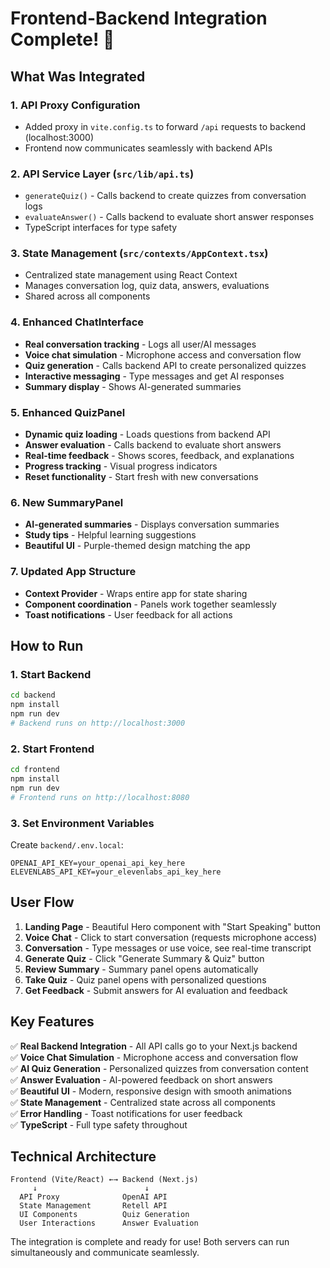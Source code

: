 # Frontend-Backend Integration Complete! 🎉

## What Was Integrated

### 1. **API Proxy Configuration**
- Added proxy in `vite.config.ts` to forward `/api` requests to backend (localhost:3000)
- Frontend now communicates seamlessly with backend APIs

### 2. **API Service Layer** (`src/lib/api.ts`)
- `generateQuiz()` - Calls backend to create quizzes from conversation logs
- `evaluateAnswer()` - Calls backend to evaluate short answer responses
- TypeScript interfaces for type safety

### 3. **State Management** (`src/contexts/AppContext.tsx`)
- Centralized state management using React Context
- Manages conversation log, quiz data, answers, evaluations
- Shared across all components

### 4. **Enhanced ChatInterface**
- **Real conversation tracking** - Logs all user/AI messages
- **Voice chat simulation** - Microphone access and conversation flow
- **Quiz generation** - Calls backend API to create personalized quizzes
- **Interactive messaging** - Type messages and get AI responses
- **Summary display** - Shows AI-generated summaries

### 5. **Enhanced QuizPanel**
- **Dynamic quiz loading** - Loads questions from backend API
- **Answer evaluation** - Calls backend to evaluate short answers
- **Real-time feedback** - Shows scores, feedback, and explanations
- **Progress tracking** - Visual progress indicators
- **Reset functionality** - Start fresh with new conversations

### 6. **New SummaryPanel**
- **AI-generated summaries** - Displays conversation summaries
- **Study tips** - Helpful learning suggestions
- **Beautiful UI** - Purple-themed design matching the app

### 7. **Updated App Structure**
- **Context Provider** - Wraps entire app for state sharing
- **Component coordination** - Panels work together seamlessly
- **Toast notifications** - User feedback for all actions

## How to Run

### 1. Start Backend
```bash
cd backend
npm install
npm run dev
# Backend runs on http://localhost:3000
```

### 2. Start Frontend
```bash
cd frontend
npm install
npm run dev
# Frontend runs on http://localhost:8080
```

### 3. Set Environment Variables
Create `backend/.env.local`:
```
OPENAI_API_KEY=your_openai_api_key_here
ELEVENLABS_API_KEY=your_elevenlabs_api_key_here
```

## User Flow

1. **Landing Page** - Beautiful Hero component with "Start Speaking" button
2. **Voice Chat** - Click to start conversation (requests microphone access)
3. **Conversation** - Type messages or use voice, see real-time transcript
4. **Generate Quiz** - Click "Generate Summary & Quiz" button
5. **Review Summary** - Summary panel opens automatically
6. **Take Quiz** - Quiz panel opens with personalized questions
7. **Get Feedback** - Submit answers for AI evaluation and feedback

## Key Features

✅ **Real Backend Integration** - All API calls go to your Next.js backend  
✅ **Voice Chat Simulation** - Microphone access and conversation flow  
✅ **AI Quiz Generation** - Personalized quizzes from conversation content  
✅ **Answer Evaluation** - AI-powered feedback on short answers  
✅ **Beautiful UI** - Modern, responsive design with smooth animations  
✅ **State Management** - Centralized state across all components  
✅ **Error Handling** - Toast notifications for user feedback  
✅ **TypeScript** - Full type safety throughout  

## Technical Architecture

```
Frontend (Vite/React) ←→ Backend (Next.js)
     ↓                        ↓
  API Proxy              OpenAI API
  State Management       Retell API
  UI Components          Quiz Generation
  User Interactions      Answer Evaluation
```

The integration is complete and ready for use! Both servers can run simultaneously and communicate seamlessly. 